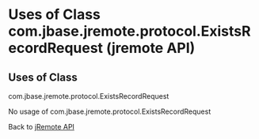 # Uses of Class com.jbase.jremote.protocol.ExistsRecordRequest (jremote API)

<PageHeader />

## Uses of Class

com.jbase.jremote.protocol.ExistsRecordRequest

No usage of com.jbase.jremote.protocol.ExistsRecordRequest

Back to [jRemote API](./../../README.md)

<PageFooter />
